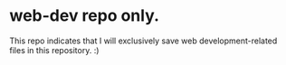 # web-dev repo only.
This repo indicates that I will exclusively save web development-related files in this repository. :)
